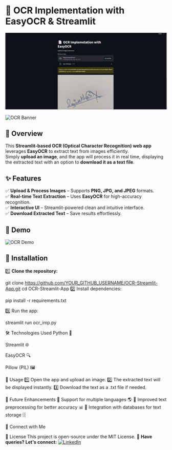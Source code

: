 
# 📄 OCR Implementation with EasyOCR & Streamlit  

![UI](UI.png)

![OCR Banner](https://via.placeholder.com/1000x300?text=OCR+with+EasyOCR+%26+Streamlit)  

## 🚀 Overview  
This **Streamlit-based OCR (Optical Character Recognition) web app** leverages **EasyOCR** to extract text from images efficiently.  
Simply **upload an image**, and the app will process it in real time, displaying the extracted text with an option to **download it as a text file**.  

## ✨ Features  
✅ **Upload & Process Images** – Supports **PNG, JPG, and JPEG** formats.  
✅ **Real-time Text Extraction** – Uses **EasyOCR** for high-accuracy recognition.  
✅ **Interactive UI** – Streamlit-powered clean and intuitive interface.  
✅ **Download Extracted Text** – Save results effortlessly.  

## 📸 Demo  
![OCR Demo](https://via.placeholder.com/800x400?text=Demo+Image)  

## 🔧 Installation  

1️⃣ **Clone the repository:**  

git clone https://github.com/YOUR_GITHUB_USERNAME/OCR-Streamlit-App.git
cd OCR-Streamlit-App
2️⃣ Install dependencies:

pip install -r requirements.txt

3️⃣ Run the app:

streamlit run ocr_imp.py


🛠 Technologies Used
Python 🐍

Streamlit 🌐

EasyOCR 🔍

Pillow (PIL) 🖼

📌 Usage
1️⃣ Open the app and upload an image.
2️⃣ The extracted text will be displayed instantly.
3️⃣ Download the text as a .txt file if needed.

🚀 Future Enhancements
🔹 Support for multiple languages 🌎
🔹 Improved text preprocessing for better accuracy 📊
🔹 Integration with databases for text storage 🗄

🔗 Connect with Me

📜 License
This project is open-source under the MIT License.
📩 **Have queries? Let's connect:** [![LinkedIn](https://img.shields.io/badge/LinkedIn-Connect-blue?style=flat&logo=linkedin)](https://www.linkedin.com/in/yashwanth-sai-kasarabada-ba4265258/)  

